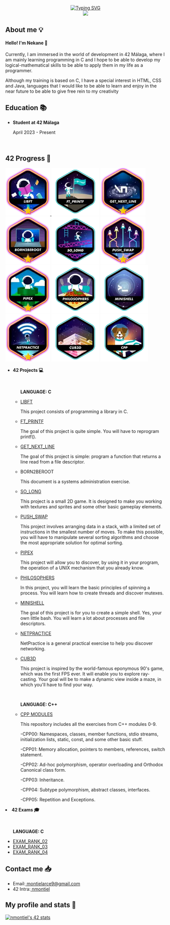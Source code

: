 <p align="center">
<a href="https://git.io/typing-svg"><img src="https://readme-typing-svg.demolab.com?font=Courier&weight=100&size=37&pause=1000&color=000000&width=435&lines=++++++++++++++++++++Hello+Everyone+++%3A)" alt="Typing SVG" /></a><br/>
<img src="https://64.media.tumblr.com/d0e0ba566837303040d948173b88abc6/af892589e3c0f22b-ec/s500x750/bc9028176fd0cbb851e9cdc4518a50a20ad2240d.gif"/>
</p>

## About me 💡

<h4>Hello! I'm Nekane 🤝</h4>

<p>Currently, I am immersed in the world of development in 42 Málaga, where I am mainly learning programming in C and I hope to be able to develop my logical-mathematical skills to be able to apply them in my life as a programmer.</p>
<p> Although my training is based on C, I have a special interest in HTML, CSS and Java, languages ​​that I would like to be able to learn and enjoy in the near future to be able to give free rein to my creativity</p>

## Education 📚
<ul>
  <li><b>Student at 42 Málaga</b></li>
  <p>April 2023 - Present</p><br/>
</ul>

## 42 Progress 🚀  
<a href="https://github.com/nmontiel42/libft"><img src="https://github.com/leogaudin/42_project_badges/raw/main/badges/libft_bonus_max.webp"> </a>
<a href="https://github.com/nmontiel42/Printf">
<img src="https://github.com/leogaudin/42_project_badges/raw/main/badges/ft_printf.webp"/></a>
<a href="https://github.com/nmontiel42/get_next_line">
<img src="https://github.com/leogaudin/42_project_badges/raw/main/badges/get_next_line_bonus_max.webp"/></a>
<img src="https://github.com/leogaudin/42_project_badges/raw/main/badges/born2beroot_bonus_max.webp"/>
<a href="https://github.com/nmontiel42/so_long">
<img src="https://github.com/leogaudin/42_project_badges/raw/main/badges/so_long.webp"/></a>
<a href="https://github.com/nmontiel42/push_swap">
<img src="https://github.com/leogaudin/42_project_badges/raw/main/badges/push_swap_bonus_max.webp"/></a>
<a href="https://github.com/nmontiel42/pipex">
<img src="https://github.com/leogaudin/42_project_badges/raw/main/badges/pipex_bonus_max.webp"/></a>
<a href="https://github.com/nmontiel42/philosophers">
<img src="https://github.com/leogaudin/42_project_badges/raw/main/badges/philosophers.webp"/></a>
<a href="https://github.com/nmontiel42/minishell">
<img src="https://github.com/leogaudin/42_project_badges/raw/main/badges/minishell.webp"/></a>
<a href="https://github.com/nmontiel42/NetPractice">
<img src="https://github.com/leogaudin/42_project_badges/raw/main/badges/netpractice_bonus_max.webp"/></a>
<a href="https://github.com/nmontiel42/cub3D">
<img src="https://github.com/leogaudin/42_project_badges/raw/main/badges/cub3d.webp"/></a>
<a href="https://github.com/nmontiel42/CPP">
<img src="https://github.com/leogaudin/42_project_badges/raw/main/badges/cpp.webp"/></a>

<ul>
  <li><b>42 Projects 💻</b></li>
  <ul>
    <br>
    <p><b>LANGUAGE: C</b></p>
    <li><a href="https://github.com/nmontiel42/libft">LIBFT</a></li>
    <p>This project consists of programming a library in C.</p>
    <li><a href="https://github.com/nmontiel42/Printf">FT_PRINTF</a></li>
    <p>The goal of this project is quite simple. You will have to reprogram printf().</p>
    <li><a href="https://github.com/nmontiel42/get_next_line">GET_NEXT_LINE</a></li>
    <p>The goal of this project is simple: program a function that returns
a line read from a file descriptor.</p>
    <li><a>BORN2BEROOT</a></li>
    <p> This document is a systems administration exercise.</p>
    <li><a href="https://github.com/nmontiel42/so_long">SO_LONG</a></li>
    <p>This project is a small 2D game. It is designed to make you
working with textures and sprites and some other basic gameplay elements.</p>
    <li><a href="https://github.com/nmontiel42/push_swap">PUSH_SWAP</a></li>
    <p>This project involves arranging data in a stack, with a limited set of instructions in the smallest number of moves. To make this possible, you will have to manipulate several sorting algorithms and choose the most appropriate solution for optimal sorting.</p>
    <li><a href="https://github.com/nmontiel42/pipex">PIPEX</li></a>
    <p>This project will allow you to discover, by using it in your program, the
operation of a UNIX mechanism that you already know.</p>
    <li><a href="https://github.com/nmontiel42/philosophers">PHILOSOPHERS</li></a>
    <p>In this project, you will learn the basic principles of spinning a process. You will learn how to create threads and discover mutexes.</p>
    <li><a href="https://github.com/nmontiel42/minishell">MINISHELL</li></a>
    <p>The goal of this project is for you to create a simple shell. Yes, your own
little bash. You will learn a lot about processes and file descriptors.</p>
    <li><a href="https://github.com/nmontiel42/NetPractice">NETPRACTICE</li></a>
    <p>NetPractice is a general practical exercise to help you discover networking.</p>
    <li><a href="https://github.com/nmontiel42/cub3D">CUB3D</li></a>
    <p>This project is inspired by the world-famous eponymous 90's game, which was the first FPS ever. It will enable you to explore ray-casting. Your goal will be to make a dynamic view inside a maze, in which you'll have to find your way. </p>
      <br>
    <p><b>LANGUAGE: C++</b></p>
    <li><a href="https://github.com/nmontiel42/CPP">CPP MODULES</li></a>
    <p>This repository includes all the exercises from C++ modules 0-9.</p>
      <p>-CPP00: Namespaces, classes, member functions, stdio streams,
initialization lists, static, const, and some other basic
stuff. </p>
      <p>-CPP01: Memory allocation, pointers to members,
references, switch statement.</p>
      <p>-CPP02: Ad-hoc polymorphism, operator overloading
and Orthodox Canonical class form.</p>
      <p>-CPP03: Inheritance. </p>
      <p>-CPP04: Subtype polymorphism, abstract classes, interfaces.</p>
      <p>-CPP05: Repetition and Exceptions.</p>
  </ul>
</ul>
  <li><b>42 Exams 🎓</b></li>
  <ul>
    <br>
    <p><b>LANGUAGE: C</b></p>
    <li><a href="https://github.com/nmontiel42/exam_rank_02">EXAM_RANK_02</li></a>
    <li><a href="https://github.com/nmontiel42/exam_rank_03">EXAM_RANK_03</li></a>
    <li><a href="https://github.com/nmontiel42/exam_rank_04">EXAM_RANK_04</li></a>
  </ul>

## Contact me 📥
<ul>
  <li>Email:<a href="mailto:montielarce9@gmail.com" target="_blank"> montielarce9@gmail.com</a></li>
  <li>42 Intra:<a href="https://profile.intra.42.fr/users/nmontiel" target="_blank"> nmontiel</a></li>
</ul>

## My profile and stats 🥥

<a href="https://github.com/oakoudad/badge42"><img src="https://badge.mediaplus.ma/colorfulwaves/nmontiel?1337Badge=off&UM6P=off" alt="nmontiel's 42 stats"></a>
